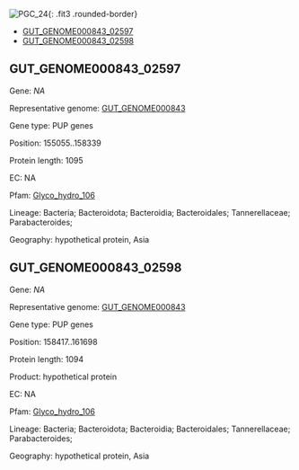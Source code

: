 ![PGC_24](../static/images/Clusters_figure/PGC_24.jpg){: .fit3 .rounded-border}

<ul id="myTab" class="nav nav-tabs">
  <li class="active">
        <a href="#tab1" data-toggle="tab">GUT_GENOME000843_02597</a>
  </li>
<li><a href="#tab2" data-toggle="tab">GUT_GENOME000843_02598</a></li>
</ul>

<div id="myTabContent" class="tab-content">
  <div class="tab-pane fade in active" id="tab1">

<h2 id="GUT_GENOME000843_02597">GUT_GENOME000843_02597</h2>
<p>Gene: <em>NA</em>
<p>Representative genome: <a href="https://www.ebi.ac.uk/metagenomics/genomes/MGYG-HGUT-00174">GUT_GENOME000843</a></p>
<p>Gene type: PUP genes</p>
<p>Position: 155055..158339</p>
<p>Protein length: 1095</p>
<p>EC: NA</p>
<p>Pfam: <a href="http://pfam.xfam.org/family/Glyco_hydro_106">Glyco_hydro_106</a></p>

<p>Lineage: Bacteria; Bacteroidota; Bacteroidia; Bacteroidales; Tannerellaceae; Parabacteroides; </p>
<p>Geography: hypothetical protein, Asia</p>
  </div>

  <div class="tab-pane fade" id="tab2">

<h2 id="GUT_GENOME000843_02598">GUT_GENOME000843_02598</h2>
<p>Gene: <em>NA</em></p>
<p>Representative genome: <a href="https://www.ebi.ac.uk/metagenomics/genomes/MGYG-HGUT-00174">GUT_GENOME000843</a></p>
<p>Gene type: PUP genes</p>
<p>Position: 158417..161698</p>
<p>Protein length: 1094</p>
<p>Product: hypothetical protein</p>
<p>EC: NA</p>
<p>Pfam: <a href="http://pfam.xfam.org/family/Glyco_hydro_106">Glyco_hydro_106</a></p>

<p>Lineage: Bacteria; Bacteroidota; Bacteroidia; Bacteroidales; Tannerellaceae; Parabacteroides; </p>
<p>Geography: hypothetical protein, Asia</p>

  </div>
</div>
